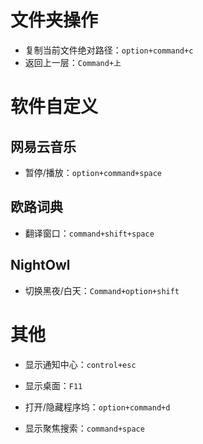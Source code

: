 # 文件夹操作

- 复制当前文件绝对路径：`option+command+c`
- 返回上一层：`Command+上`



# 软件自定义

## 网易云音乐

- 暂停/播放：`option+command+space`

## 欧路词典

- 翻译窗口：`command+shift+space`



## NightOwl

- 切换黑夜/白天：`Command+option+shift`

# 其他

- 显示通知中心：`control+esc`

- 显示桌面：`F11`

- 打开/隐藏程序坞：`option+command+d`

- 显示聚焦搜索：`command+space`

    

